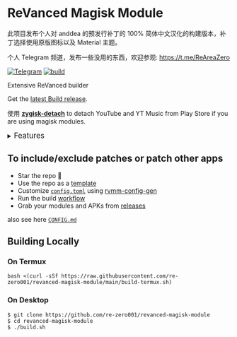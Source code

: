 # ReVanced Magisk Module

此项目发布个人对 anddea 的预发行补丁的 100% 简体中文汉化的构建版本，补丁选择使用原版图标以及 Material 主题。

个人 Telegram 频道，发布一些没用的东西，欢迎参观: https://t.me/ReAreaZero

[![Telegram](https://img.shields.io/badge/Telegram-2CA5E0?style=for-the-badge&logo=telegram&logoColor=white)](https://t.me/rvc_magisk)
[![build](https://github.com/j-hc/revanced-magisk-module/actions/workflows/build.yml/badge.svg?event=schedule)](https://github.com/re-zero001/revanced-magisk-module/actions/workflows/build.yml)

Extensive ReVanced builder  

Get the [latest Build release](https://github.com/re-zero001/revanced-magisk-module/releases).

使用 [**zygisk-detach**](https://github.com/j-hc/zygisk-detach) to detach YouTube and YT Music from Play Store if you are using magisk modules. 

<details><summary><big>Features</big></summary>
<ul>
 <li>Support all present and future ReVanced and <a href="https://github.com/anddea/revanced-patches">ReVanced Extended</a> apps</li>
 <li> Can build Magisk modules and non-root APKs</li>
 <li> Updated daily with the latest versions of apps and patches</li>
 <li> Optimize APKs and modules for size</li>
 <li> Modules</li>
    <ul>
     <li> recompile invalidated odex for faster usage</li>
     <li> receive updates from Magisk app</li>
     <li> do not break safetynet or trigger root detections</li>
     <li> handle installation of the correct version of the stock app and all that</li>
     <li> support Magisk and KernelSU</li>
    </ul>
</ul>
Note that the <a href="../../actions/workflows/ci.yml">CI workflow</a> is scheduled to build the modules and APKs everyday using GitHub Actions if there is a change in ReVanced patches. You may want to disable it.
</details>

## To include/exclude patches or patch other apps

 * Star the repo :eyes:
 * Use the repo as a [template](https://github.com/new?template_name=revanced-magisk-module&template_owner=j-hc)
 * Customize [`config.toml`](./config.toml) using [rvmm-config-gen](https://j-hc.github.io/rvmm-config-gen/)
 * Run the build [workflow](../../actions/workflows/build.yml)
 * Grab your modules and APKs from [releases](../../releases)

also see here [`CONFIG.md`](./CONFIG.md)

## Building Locally
### On Termux
```console
bash <(curl -sSf https://raw.githubusercontent.com/re-zero001/revanced-magisk-module/main/build-termux.sh)
```

### On Desktop
```console
$ git clone https://github.com/re-zero001/revanced-magisk-module
$ cd revanced-magisk-module
$ ./build.sh
```
